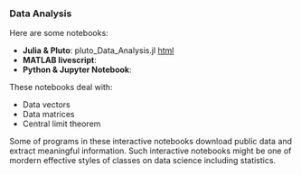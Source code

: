 ### Data Analysis

Here are some notebooks: 
- **Julia & Pluto**: pluto_Data_Analysis.jl [html](https://fiomfd.github.io/ATCM2025/pluto_Data_Analysis.html)
- **MATLAB livescript**: 
- **Python & Jupyter Notebook**:  

These notebooks deal with:
- Data vectors
- Data matrices 
- Central limit theorem

Some of programs in these interactive notebooks download public data and extract meaningful information. Such interactive notebooks might be one of mordern effective styles of classes on data science including statistics. 
